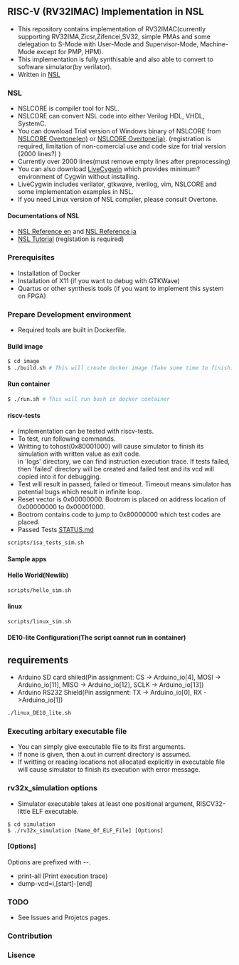 ## RISC-V (RV32IMAC) Implementation in NSL
- This repository contains implementation of RV32IMAC(currently supporting RV32IMA,Zicsr,Zifencei,SV32, simple PMAs and some delegation to S-Mode with User-Mode and Supervisor-Mode, Machine-Mode except for PMP, HPM).  
- This implementation is fully synthisable and also able to convert to software simulator(by verilator).  
- Written in [NSL](http://www.overtone.co.jp/products/and-the-nsl/) 
### NSL 
- NSLCORE is compiler tool for NSL.
- NSLCORE can convert NSL code into either Verilog HDL, VHDL, SystemC.
- You can download Trial version of Windows binary of NSLCORE from [NSLCORE Overtone(en)](http://www.overtone.co.jp/en/support/downloads/) or [NSLCORE Overtone(ja)](http://www.overtone.co.jp/support/downloads/). (registration is required, limitation of non-comercial use and code size for trial version (2000 lines?) )
- Currently over 2000 lines(must remove empty lines after preprocessing)
- You can also download [LiveCygwin](http://www.ip-arch.jp/#LiveCygwin) which provides minimum? environment of Cygwin without installing. 
- LiveCygwin includes verilator, gtkwave, iverilog, vim, NSLCORE and some implementation examples in NSL.
- If you need Linux version of NSL compiler, please consult Overtone.
#### Documentations of NSL
- [NSL Reference en](http://www.overtone.co.jp/wp_overtone/wp-content/uploads/2010/06/NSL_Language_Reference_ver1.1E.pdf) and [NSL Reference ja](http://www.overtone.co.jp/release_data/documents/reference/NSL_Language_Reference_ver1.5.pdf)
- [NSL Tutorial](http://www.overtone.co.jp/software_download/ja/) (registation is required)

### Prerequisites
- Installation of Docker 
- Installation of X11 (if you want to debug with GTKWave)  
- Quartus or other synthesis tools (if you want to implement this system on FPGA)

### Prepare Development environment 
- Required tools are built in Dockerfile.

#### Build image
```bash
$ cd image
$ ./build.sh # This will create docker image (Take some time to finish)
```

#### Run container
```bash
$ ./run.sh # This will run bash in docker container
```

#### riscv-tests
- Implementation can be tested with riscv-tests.  
- To test, run following commands.  
- Writting to tohost(0x80001000) will cause simulator to finish its simulation with written value as exit code.  
in 'logs' directory, we can find instruction execution trace. If tests failed, then 'failed' directory will be created and failed test and its vcd will copied into it for debugging.  
- Test will result in passed, failed or timeout. Timeout means simulator has potential bugs which result in infinite loop.  
- Reset vector is 0x00000000. Bootrom is placed on address location of 0x00000000 to 0x00001000.
- Bootrom contains code to jump to 0x80000000 which test codes are placed.
- Passed Tests [STATUS.md](STATUS.md)

```bash
scripts/isa_tests_sim.sh
```
#### Sample apps
#### Hello World(Newlib)
```bash
scripts/hello_sim.sh
```
#### linux
```bash
scripts/linux_sim.sh
```

#### DE10-lite Configuration(The script cannot run in container)
## requirements
- Arduino SD card shiled(Pin assignment: CS -> Arduino_io[4], MOSI -> Arduino_io[11], MISO -> Arduino_io[12], SCLK -> Arduino_io[13])
- Arduino RS232 Shield(Pin assignment: TX -> Arduino_io[0], RX ->Arduino_io[1])
```bash
./linux_DE10_lite.sh
```

### Executing arbitary executable file
- You can simply give executable file to its first arguments.
- If none is given, then a.out in current directory is assumed.
- If writting or reading locations not allocated explicitly in executable file 
will cause simulator to finish its execution with error message.

### rv32x_simulation options
- Simulator executable takes at least one positional argument, RISCV32-little ELF executable.
```
$ cd simulation
$ ./rv32x_simulation [Name_Of_ELF_File] [Options]
```
#### [Options]
Options are prefixed with --.
- print-all (Print execution trace)
- dump-vcd=i,[start]-[end]

### TODO 
- See Issues and Projetcs pages.

### Contribution

### Lisence
